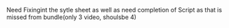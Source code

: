 Need Fixingint the sytle sheet as well as need completion of Script as that is missed from bundle(only 3 video, shoulsbe 4)
